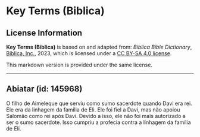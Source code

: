 # Key Terms (Biblica)

## License Information

**Key Terms (Biblica)** is based on and adapted from: _Biblica Bible Dictionary_, [Biblica, Inc.](https://www.biblica.com/), 2023, which is licensed under a [CC BY-SA 4.0 license](https://creativecommons.org/licenses/by-sa/4.0/legalcode.en).

This markdown version is provided under the same license.



--------------------------------

## Abiatar (id: 145968)

O filho de Aimeleque que serviu como sumo sacerdote quando Davi era rei. Ele era da linhagem da família de Eli. Ele foi fiel a Davi, mas não apoiou Salomão como rei após Davi. Devido a isso, ele não foi mais autorizado a ser o sumo sacerdote. Isso cumpriu a profecia contra a linhagem da família de Eli.


